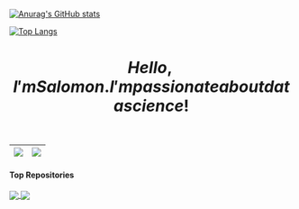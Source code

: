 [![Anurag's GitHub stats](https://github-readme-stats.vercel.app/api?username=salomonhotegni&show_icons=true&hide=contribs,prs&cache_seconds=86400&theme=nightowl)](https://github.com/anuraghazra/github-readme-stats)

[![Top Langs](https://github-readme-stats.vercel.app/api/top-langs/?username=salomonhotegni)](https://github.com/anuraghazra/github-readme-stats)


# $$Hello, I'm Salomon. I'm passionate about data science!$$

<br />

| <a href="https://github.com/anuraghazra/github-readme-stats"><img align="center" src="https://github-readme-stats.vercel.app/api?username=salomonhotegni&show_icons=true&hide=contribs,prs&cache_seconds=86400&theme=nightowl)](https://github.com/anuraghazra/github-readme-stats" /></a> | <a href="https://github.com/anuraghazra/github-readme-stats"><img align="center" src="https://github-readme-stats.vercel.app/api/top-langs/?username=salomonhotegni&layout=compact&theme=buefy&hide_border=true)](https://github.com/anuraghazra/github-readme-stats" /></a> |
| ------------- | ------------- |

#### Top Repositories


<a href="https://github.com/anuraghazra/github-readme-stats">
  <img align="center" src="https://github-readme-stats.vercel.app/api/pin/?username=salomonhotegni&repo=github-readme-stats&theme=buefy" />
</a>
<a href="https://github.com/anuraghazra/anuraghazra.github.io">
  <img align="center" src="https://github-readme-stats.vercel.app/api/pin/?username=salomonhotegni&repo=anuraghazra.github.io&theme=buefy" />
</a>

<br />
<br />
